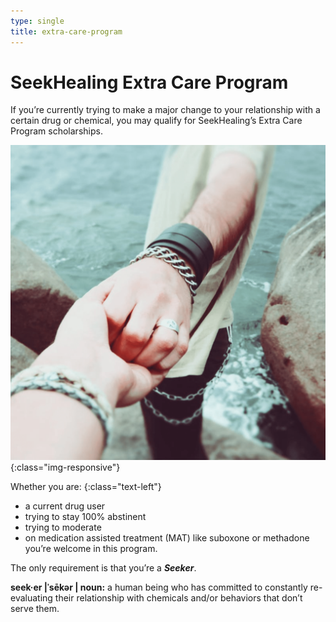 ```yaml
---
type: single
title: extra-care-program
---
```


# <span class="emphasized-header">SeekHealing</span> Extra Care Program

If you’re currently trying to make a major change to your relationship with a certain drug or chemical, you may qualify for SeekHealing’s Extra Care Program scholarships.

![Seeker Hand](/assets/images/events-2018-hands.png){:class="img-responsive"}

Whether you are:
{:class="text-left"}

- a current drug user
- trying to stay 100% abstinent
- trying to moderate
- on medication assisted treatment (MAT) like suboxone or methadone
you’re welcome in this program.

The only requirement is that you’re a **_Seeker_**.

<b>seek·er |ˈsēkər | noun:</b>
a human being who has committed to constantly re-evaluating their relationship with chemicals and/or behaviors that don’t serve them.
